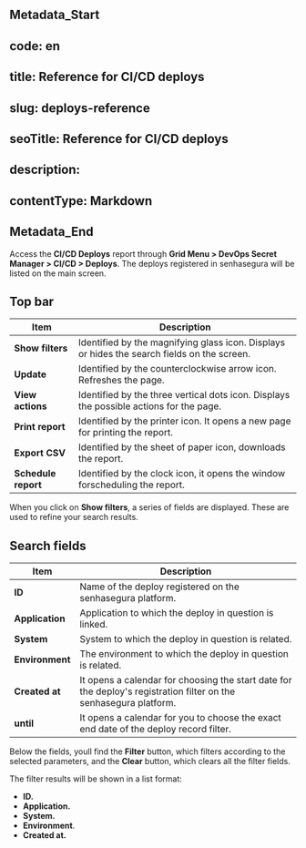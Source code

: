 ## Metadata_Start 
## code: en
## title: Reference for CI/CD deploys 
## slug: deploys-reference 
## seoTitle: Reference for CI/CD deploys 
## description:  
## contentType: Markdown 
## Metadata_End
Access the **CI/CD Deploys** report through **Grid Menu > DevOps Secret Manager > CI/CD > Deploys**. The deploys registered in senhasegura will be listed on the main screen.

## Top bar

| Item            | Description                                                                                 |
| --------------- | ------------------------------------------------------------------------------------------- |
| **Show filters**    | Identified by the magnifying glass icon. Displays or hides the search fields on the screen. |
| **Update**          | Identified by the counterclockwise arrow icon. Refreshes the page.                          |
| **View actions**    | Identified by the three vertical dots icon. Displays the possible actions for the page.     |
| **Print report**    | Identified by the printer icon. It opens a new page for printing the report.                |
| **Export CSV**      | Identified by the sheet of paper icon, downloads the report.                                |
| **Schedule report** | Identified by the clock icon, it opens the window forscheduling the report.                 |

When you click on **Show filters**, a series of fields are displayed. These are used to refine your search results.

## Search fields

| Item        | Description                                                                                                       |
| ----------- | ----------------------------------------------------------------------------------------------------------------- |
| **ID**          | Name of the deploy registered on the senhasegura platform.                                                        |
| **Application** | Application to which the deploy in question is linked.                                                            |
| **System**      | System to which the deploy in question is related.                                                                |
| **Environment** | The environment to which the deploy in question is related.                                                       |
| **Created at**  | It opens a calendar for choosing the start date for the deploy's registration filter on the senhasegura platform. |
| **until**       | It opens a calendar for you to choose the exact end date of the deploy record filter.                             |

Below the fields, youll find the **Filter** button, which filters according to the selected parameters, and the **Clear** button, which clears all the filter fields.

The filter results will be shown in a list format:

- **ID.**
- **Application.**
- **System.**
- **Environment**.
- **Created at.**